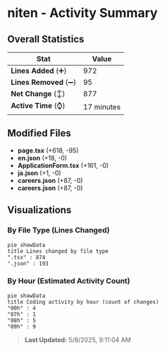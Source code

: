 # niten - Activity Summary 

## Overall Statistics

| Stat                   | Value                                                             |
| ---------------------- | ----------------------------------------------------------------- |
| **Lines Added** (➕)   | 972                                          |
| **Lines Removed** (➖) | 95                                        |
| **Net Change** (↕)    | 877                |
| **Active Time** (⌚)   | 17 minutes |


## Modified Files
- **page.tsx** (+618, -95)
- **en.json** (+18, -0)
- **ApplicationForm.tsx** (+161, -0)
- **ja.json** (+1, -0)
- **careers.json** (+87, -0)
- **careers.json** (+87, -0)

## Visualizations

### By File Type (Lines Changed)

```mermaid
pie showData
title Lines changed by file type
".tsx" : 874
".json" : 193
```

### By Hour (Estimated Activity Count)

```mermaid
pie showData
title Coding activity by hour (count of changes)
"00h" : 4
"07h" : 1
"08h" : 5
"09h" : 9
```


> **Last Updated:** 5/8/2025, 9:11:04 AM